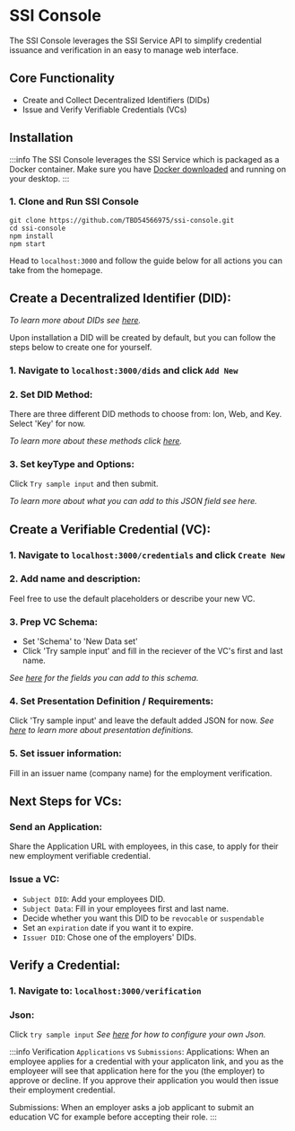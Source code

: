 # SSI Console

The SSI Console leverages the SSI Service API to simplify credential issuance and verification in an easy to manage web interface.

## Core Functionality
- Create and Collect Decentralized Identifiers (DIDs)
- Issue and Verify Verifiable Credentials (VCs)

## Installation
:::info
The SSI Console leverages the SSI Service which is packaged as a Docker container. Make sure you have [Docker downloaded](https://www.docker.com/products/docker-desktop/) and running on your desktop.
:::

### 1. Clone and Run SSI Console
```code
git clone https://github.com/TBD54566975/ssi-console.git
cd ssi-console
npm install
npm start
```

Head to `localhost:3000` and follow the guide below for all actions you can take from the homepage.

## Create a Decentralized Identifier (DID):
_To learn more about DIDs see [here](https://developer.tbd.website/docs/web5/learn/decentralized-identifiers)._

Upon installation a DID will be created by default, but you can follow the steps below to create one for yourself.

### 1. Navigate to `localhost:3000/dids` and click `Add New`

### 2. Set DID Method:
There are three different DID methods to choose from: Ion, Web, and Key. Select 'Key' for now.

_To learn more about these methods click [here](https://www.w3.org/TR/did-spec-registries/#did-methods)._

### 3. Set keyType and Options:
Click `Try sample input` and then submit.

_To learn more about what you can add to this JSON field see here._

<!-- TODO: 
- JSON `see here` field link above needs to be added, Kirah can you help me out.
- Refresh page and you should see your new DID listed under the `All DIDs` index. -->

## Create a Verifiable Credential (VC):
### 1. Navigate to `localhost:3000/credentials` and click `Create New`

### 2. Add name and description:
Feel free to use the default placeholders or describe your new VC.

### 3. Prep VC Schema:
- Set 'Schema' to 'New Data set'
- Click 'Try sample input' and fill in the reciever of the VC's first and last name.

_See [here](https://developer.tbd.website/docs/apis/ssi-service#tag/SchemaAPI) for the fields you can add to this schema._

### 4. Set Presentation Definition / Requirements:
Click 'Try sample input' and leave the default added JSON for now.
_See [here](https://developer.tbd.website/docs/apis/ssi-service#tag/PresentationDefinitionAPI/paths/~1v1~1presentations~1definitions/put) to learn more about presentation definitions._

<!-- TODOs:
- Rename to Presentation.
- I feel weird we're telling them `try sample input` here without explaining even just a little bit before clicking them out to the API reference. Kirah can you help me out here. -->

### 5. Set issuer information:
Fill in an issuer name (company name) for the employment verification.

## Next Steps for VCs:
### Send an Application:
Share the Application URL with employees, in this case, to apply for their new employment verifiable credential.

<!-- TODOs:
- The Application URL opens up to a hardcoded KYC Credential application, we need to make dynamic.
- Can we somehow show an example of the Application URL? 
- Explain this JSON field more. Kirah can you help me out here. -->

### Issue a VC:
  - `Subject DID`: Add your employees DID.
  - `Subject Data`: Fill in your employees first and last name.
  - Decide whether you want this DID to be `revocable` or `suspendable`
  - Set an `expiration` date if you want it to expire.
  - `Issuer DID`: Chose one of the employers' DIDs.

## Verify a Credential:
### 1. Navigate to: `localhost:3000/verification`
### Json:
Click `try sample input`
_See [here](https://developer.tbd.website/docs/apis/ssi-service#tag/PresentationDefinitionAPI/paths/~1v1~1presentations~1definitions/put) for how to configure your own Json._

<!-- TODO: Explain this JSON field more. Kirah can you help me out here. -->

:::info
Verification `Applications` vs `Submissions`:
Applications: When an employee applies for a credential with your applicaton link, and you as the employeer will see that application here for the you (the employer) to approve or decline. If you approve their application you would then issue their employment credential.

Submissions: When an employer asks a job applicant to submit an education VC for example before accepting their role.
:::

<!-- TODO ## Next Steps -->